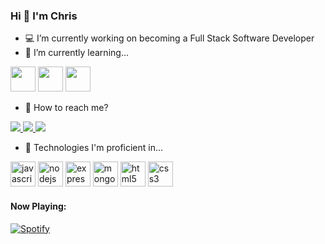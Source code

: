 ### Hi 👋 I'm Chris

- 💻 I’m currently working on becoming a Full Stack Software Developer
- 📘 I’m currently learning...

<p align="left">
  <img src="https://devicons.github.io/devicon/devicon.git/icons/react/react-original.svg" width="40" height="40" />
  <img src="https://devicons.github.io/devicon/devicon.git/icons/redux/redux-original.svg" width="40" height="40" />
  <img src="https://devicons.github.io/devicon/devicon.git/icons/python/python-original.svg" width="40" height="40" />
</p>

- 📲 How to reach me?
<p align="left">
  <a href="mailto: christianpari@outlook.com" >
    <img src="https://img.shields.io/badge/gmail-%23D14836.svg?&style=for-the-badge&logo=gmail&logoColor=white" />
  </a>
  <a href="https://twitter.com/_christianpari" >
    <img src="https://img.shields.io/badge/twitter-%231DA1F2.svg?&style=for-the-badge&logo=twitter&logoColor=white" />
  </a>
  <a href="https://www.linkedin.com/in/christian-pari-2102801a0/" >
    <img src="https://img.shields.io/badge/linkedin-%230077B5.svg?&style=for-the-badge&logo=linkedin&logoColor=white" />
  </a>
</p>

- 💪 Technologies I'm proficient in...
<p align="left"><img src="https://devicons.github.io/devicon/devicon.git/icons/javascript/javascript-original.svg" alt="javascript" width="40" height="40"/> <img src="https://devicons.github.io/devicon/devicon.git/icons/nodejs/nodejs-original-wordmark.svg" alt="nodejs" width="40" height="40"/> <img src="https://devicons.github.io/devicon/devicon.git/icons/express/express-original-wordmark.svg" alt="express" width="40" height="40"/> <img src="https://devicons.github.io/devicon/devicon.git/icons/mongodb/mongodb-original-wordmark.svg" alt="mongodb" width="40" height="40"/> <img src="https://devicons.github.io/devicon/devicon.git/icons/html5/html5-original-wordmark.svg" alt="html5" width="40" height="40"/> <img src="https://devicons.github.io/devicon/devicon.git/icons/css3/css3-original-wordmark.svg" alt="css3" width="40" height="40"/> </p>

#### Now Playing:
[![Spotify](https://novatorem-woad-seven.vercel.app/api/spotify)](https://open.spotify.com/user/christianpari)

